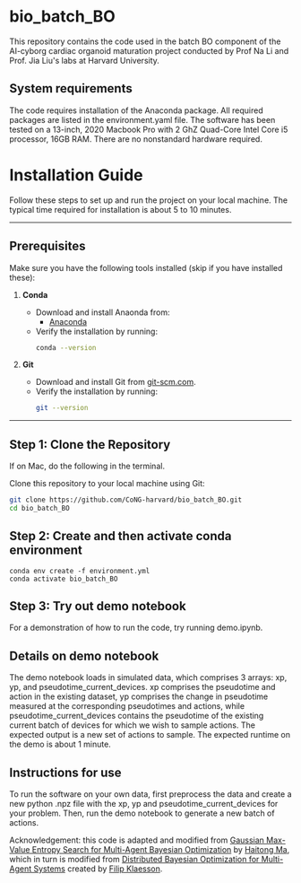 # bio_batch_BO

This repository contains the code used in the batch BO component of the AI-cyborg cardiac organoid maturation project conducted by Prof Na Li and Prof. Jia Liu's labs at Harvard University. 

## System requirements 

The code requires installation of the Anaconda package. All required packages are listed in the environment.yaml file. The software has been tested on a 13-inch, 2020 Macbook Pro with 2 GhZ Quad-Core Intel Core i5 processor, 16GB RAM. There are no nonstandard hardware required.

# Installation Guide

Follow these steps to set up and run the project on your local machine. The typical time required for installation is about 5 to 10 minutes.

---

## Prerequisites

Make sure you have the following tools installed (skip if you have installed these):

1. **Conda**
   - Download and install Anaonda from:
     - [Anaconda](https://www.anaconda.com/products/distribution)
   - Verify the installation by running:
     ```bash
     conda --version
     ```

2. **Git**
   - Download and install Git from [git-scm.com](https://git-scm.com/).
   - Verify the installation by running:
     ```bash
     git --version
     ```

---

## Step 1: Clone the Repository

If on Mac, do the following in the terminal.

Clone this repository to your local machine using Git:

```bash
git clone https://github.com/CoNG-harvard/bio_batch_BO.git
cd bio_batch_BO
```

## Step 2: Create and then activate conda environment

```
conda env create -f environment.yml
conda activate bio_batch_BO
```

## Step 3: Try out demo notebook

For a demonstration of how to run the code, try running demo.ipynb. 

## Details on demo notebook
The demo notebook loads in simulated data, which comprises 3 arrays: xp, yp, and pseudotime_current_devices. xp comprises the pseudotime and action in the existing dataset, yp comprises the change in pseudotime measured at the corresponding pseudotimes and actions, while pseudotime_current_devices contains the pseudotime of the existing current batch of devices for which we wish to sample actions. The expected output is a new set of actions to sample. The expected runtime on the demo is about 1 minute. 

## Instructions for use

To run the software on your own data, first preprocess the data and create a new python .npz file with the xp, yp and pseudotime_current_devices for your problem. Then, run the demo notebook to generate a new batch of actions.




Acknowledgement: this code is adapted and modified from [Gaussian Max-Value Entropy Search for Multi-Agent Bayesian Optimization](https://github.com/mahaitongdae/dbo) by [Haitong Ma](https://github.com/mahaitongdae), which in turn is modified from [Distributed Bayesian Optimization for Multi-Agent Systems](https://github.com/FilipKlaesson/dbo) created by [Filip Klaesson](https://github.com/FilipKlaesson). 

